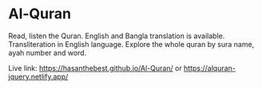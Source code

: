 # Al-Quran

Read, listen the Quran. English and Bangla translation is available. Transliteration in English language. Explore the whole quran by sura name, ayah number and word.

Live link: https://hasanthebest.github.io/Al-Quran/
or https://alquran-jquery.netlify.app/
